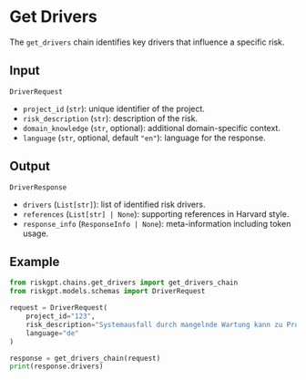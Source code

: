 # Get Drivers

The `get_drivers` chain identifies key drivers that influence a specific risk.

## Input

`DriverRequest`
- `project_id` (`str`): unique identifier of the project.
- `risk_description` (`str`): description of the risk.
- `domain_knowledge` (`str`, optional): additional domain-specific context.
- `language` (`str`, optional, default `"en"`): language for the response.

## Output

`DriverResponse`
- `drivers` (`List[str]`): list of identified risk drivers.
- `references` (`List[str] | None`): supporting references in Harvard style.
- `response_info` (`ResponseInfo | None`): meta-information including token usage.

## Example

```python
from riskgpt.chains.get_drivers import get_drivers_chain
from riskgpt.models.schemas import DriverRequest

request = DriverRequest(
    project_id="123",
    risk_description="Systemausfall durch mangelnde Wartung kann zu Produktionsstopps führen.",
    language="de"
)

response = get_drivers_chain(request)
print(response.drivers)
```
